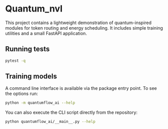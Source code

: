 # Quantum_nvl

This project contains a lightweight demonstration of quantum-inspired modules for token routing and energy scheduling. It includes simple training utilities and a small FastAPI application.

## Running tests

```bash
pytest -q
```

## Training models

A command line interface is available via the package entry point. To see the options run:

```bash
python -m quantumflow_ai --help
```
You can also execute the CLI script directly from the repository:
```bash
python quantumflow_ai/__main__.py --help
```
